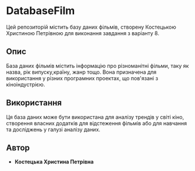 # DatabaseFilm

Цей репозиторій містить базу даних фільмів, створену Костецькою Христиною Петрівною для виконання завдання з варіанту 8.

## Опис

База даних фільмів містить інформацію про різноманітні фільми, таку як назва, рік випуску,країну, жанр тощо. Вона призначена для використання у різних програмних проектах, що пов'язані з кіноіндустрією.

## Використання

Ця база даних може бути використана для аналізу трендів у світі кіно, створення власних додатків для відстеження фільмів або для навчання та досліджень у галузі аналізу даних.

## Автор

- **Костецька Христина Петрівна**

